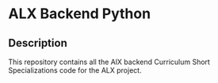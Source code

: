 # ALX Backend Python

## Description

This repository contains all the AlX backend Curriculum Short Specializations code for the ALX project.
